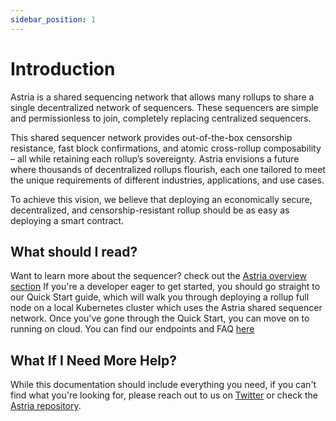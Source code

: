 ```yaml
---
sidebar_position: 1
---
```


# Introduction

<!--@include: ./../components/_deployment-instructions-redirect.md-->

<DeploymentsRedirect />

Astria is a shared sequencing network that allows many rollups to share a single
decentralized network of sequencers. These sequencers are simple and
permissionless to join, completely replacing centralized sequencers.

This shared sequencer network provides out-of-the-box censorship resistance,
fast block confirmations, and atomic cross-rollup composability – all while
retaining each rollup’s sovereignty. Astria envisions a future where thousands
of decentralized rollups flourish, each one tailored to meet the unique
requirements of different industries, applications, and use cases.

To achieve this vision, we believe that deploying an economically secure,
decentralized, and censorship-resistant rollup should be as easy as deploying a
smart contract.

## What should I read?
Want to learn more about the sequencer? check out the [Astria overview section](/overview/2-why-decentralized-sequencers.md)
If you're a developer eager to get started, you should go straight to our Quick Start guide, which will walk you through deploying a rollup full node on a local Kubernetes cluster which uses the Astria shared sequencer network. Once you've gone through the Quick Start, you can move on to running on cloud.
You can find our endpoints and FAQ [here](/astria-evm/overview.md)

## What If I Need More Help?
While this documentation should include everything you need, if you can't find what you're looking for, please reach out to us on [Twitter](https://twitter.com/AstriaOrg) or check the [Astria repository](https://github.com/astriaorg/astria).



